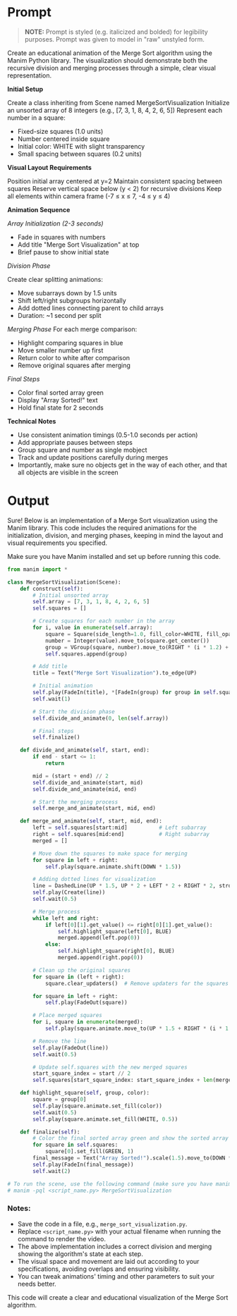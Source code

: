 # Prompt
> **NOTE:** Prompt is styled (e.g. italicized and bolded) for legibility purposes. Prompt was given to model in "raw" unstyled form.

Create an educational animation of the Merge Sort algorithm using the Manim Python library. The visualization should demonstrate both the recursive division and merging processes through a simple, clear visual representation.

**Initial Setup**

Create a class inheriting from Scene named MergeSortVisualization
Initialize an unsorted array of 8 integers (e.g., [7, 3, 1, 8, 4, 2, 6, 5])
Represent each number in a square:

* Fixed-size squares (1.0 units)
* Number centered inside square
* Initial color: WHITE with slight transparency
* Small spacing between squares (0.2 units)

**Visual Layout Requirements**

Position initial array centered at y=2
Maintain consistent spacing between squares
Reserve vertical space below (y < 2) for recursive divisions
Keep all elements within camera frame (-7 ≤ x ≤ 7, -4 ≤ y ≤ 4)

**Animation Sequence**

*Array Initialization (2-3 seconds)*

* Fade in squares with numbers
* Add title "Merge Sort Visualization" at top
* Brief pause to show initial state

*Division Phase*

Create clear splitting animations:

* Move subarrays down by 1.5 units
* Shift left/right subgroups horizontally
* Add dotted lines connecting parent to child arrays
* Duration: ~1 second per split

*Merging Phase*
For each merge comparison:

* Highlight comparing squares in blue
* Move smaller number up first
* Return color to white after comparison
* Remove original squares after merging

*Final Steps*

* Color final sorted array green
* Display "Array Sorted!" text
* Hold final state for 2 seconds

**Technical Notes**

* Use consistent animation timings (0.5-1.0 seconds per action)
* Add appropriate pauses between steps
* Group square and number as single mobject
* Track and update positions carefully during merges
* Importantly, make sure no objects get in the way of each other, and that all objects are visible in the screen


# Output
Sure! Below is an implementation of a Merge Sort visualization using the Manim library. This code includes the required animations for the initialization, division, and merging phases, keeping in mind the layout and visual requirements you specified.

Make sure you have Manim installed and set up before running this code.

```python
from manim import *

class MergeSortVisualization(Scene):
    def construct(self):
        # Initial unsorted array
        self.array = [7, 3, 1, 8, 4, 2, 6, 5]
        self.squares = []

        # Create squares for each number in the array
        for i, value in enumerate(self.array):
            square = Square(side_length=1.0, fill_color=WHITE, fill_opacity=0.5, stroke_color=WHITE)
            number = Integer(value).move_to(square.get_center())
            group = VGroup(square, number).move_to(RIGHT * (i * 1.2) + UP * 2)
            self.squares.append(group)

        # Add title
        title = Text("Merge Sort Visualization").to_edge(UP)

        # Initial animation
        self.play(FadeIn(title), *[FadeIn(group) for group in self.squares])
        self.wait(1)

        # Start the division phase
        self.divide_and_animate(0, len(self.array))

        # Final steps
        self.finalize()

    def divide_and_animate(self, start, end):
        if end - start <= 1:
            return

        mid = (start + end) // 2
        self.divide_and_animate(start, mid)
        self.divide_and_animate(mid, end)

        # Start the merging process
        self.merge_and_animate(start, mid, end)

    def merge_and_animate(self, start, mid, end):
        left = self.squares[start:mid]          # Left subarray
        right = self.squares[mid:end]           # Right subarray
        merged = []

        # Move down the squares to make space for merging
        for square in left + right:
            self.play(square.animate.shift(DOWN * 1.5))

        # Adding dotted lines for visualization
        line = DashedLine(UP * 1.5, UP * 2 + LEFT * 2 + RIGHT * 2, stroke_width=1, color=BLUE)
        self.play(Create(line))
        self.wait(0.5)

        # Merge process
        while left and right:
            if left[0][1].get_value() <= right[0][1].get_value():
                self.highlight_square(left[0], BLUE)
                merged.append(left.pop(0))
            else:
                self.highlight_square(right[0], BLUE)
                merged.append(right.pop(0))

        # Clean up the original squares
        for square in (left + right):
            square.clear_updaters()  # Remove updaters for the squares to stop moving

        for square in left + right:
            self.play(FadeOut(square))

        # Place merged squares
        for i, square in enumerate(merged):
            self.play(square.animate.move_to(UP * 1.5 + RIGHT * (i * 1.2)))

        # Remove the line
        self.play(FadeOut(line))
        self.wait(0.5)

        # Update self.squares with the new merged squares
        start_square_index = start // 2
        self.squares[start_square_index: start_square_index + len(merged)] = merged

    def highlight_square(self, group, color):
        square = group[0]
        self.play(square.animate.set_fill(color))
        self.wait(0.5)
        self.play(square.animate.set_fill(WHITE, 0.5))

    def finalize(self):
        # Color the final sorted array green and show the sorted array message
        for square in self.squares:
            square[0].set_fill(GREEN, 1)
        final_message = Text("Array Sorted!").scale(1.5).move_to(DOWN * 2)
        self.play(FadeIn(final_message))
        self.wait(2)

# To run the scene, use the following command (make sure you have manim installed):
# manim -pql <script_name.py> MergeSortVisualization
```

### Notes:
- Save the code in a file, e.g., `merge_sort_visualization.py`.
- Replace `<script_name.py>` with your actual filename when running the command to render the video.
- The above implementation includes a correct division and merging showing the algorithm's state at each step.
- The visual space and movement are laid out according to your specifications, avoiding overlaps and ensuring visibility.
- You can tweak animations' timing and other parameters to suit your needs better.

This code will create a clear and educational visualization of the Merge Sort algorithm.